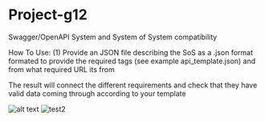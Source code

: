 # Project-g12
Swagger/OpenAPI System and System of System compatibility

How To Use:
(1) Provide an JSON file describing the SoS as a .json format
formated to provide the required tags (see example api_template.json) and from what required URL its from

The result will connect the different requirements and check that they have valid data coming through according to your template

![alt text](https://github.com/JunkZ/Project-g12/blob/master/Activity_diagram.png?raw=true)
![test2](https://github.com/JunkZ/Project-g12/blob/master/Class_diagram.png?raw=true)